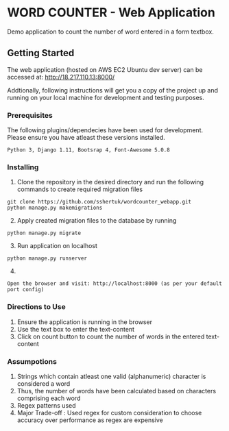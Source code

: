 # WORD COUNTER - Web Application

Demo application to count the number of word entered in a form textbox.

## Getting Started

The web application (hosted on AWS EC2 Ubuntu dev server) can be accessed at: http://18.217.110.13:8000/

Addtionally, following instructions will get you a copy of the project up and running on your local machine for development and testing purposes.

### Prerequisites

The following plugins/dependecies have been used for development. Please ensure you have atleast these versions installed.

```
Python 3, Django 1.11, Bootsrap 4, Font-Awesome 5.0.8
```

### Installing
1. Clone the repository in the desired directory and run the following commands to create required migration files
```
git clone https://github.com/sshertuk/wordcounter_webapp.git
python manage.py makemigrations
```
2. Apply created migration files to the database by running
```
python manage.py migrate
```
3. Run application on localhost
```
python manage.py runserver
```
4.
```
Open the browser and visit: http://localhost:8000 (as per your default port config)
```

### Directions to Use
1. Ensure the application is running in the browser
2. Use the text box to enter the text-content
3. Click on count button to count the number of words in the entered text-content

### Assumpotions
1. Strings which contain atleast one valid (alphanumeric) character is considered a word
2. Thus, the number of words have been calculated based on characters comprising each word
3. Regex patterns used
4. Major Trade-off : Used regex for custom consideration to choose accuracy over performance as regex are expensive
